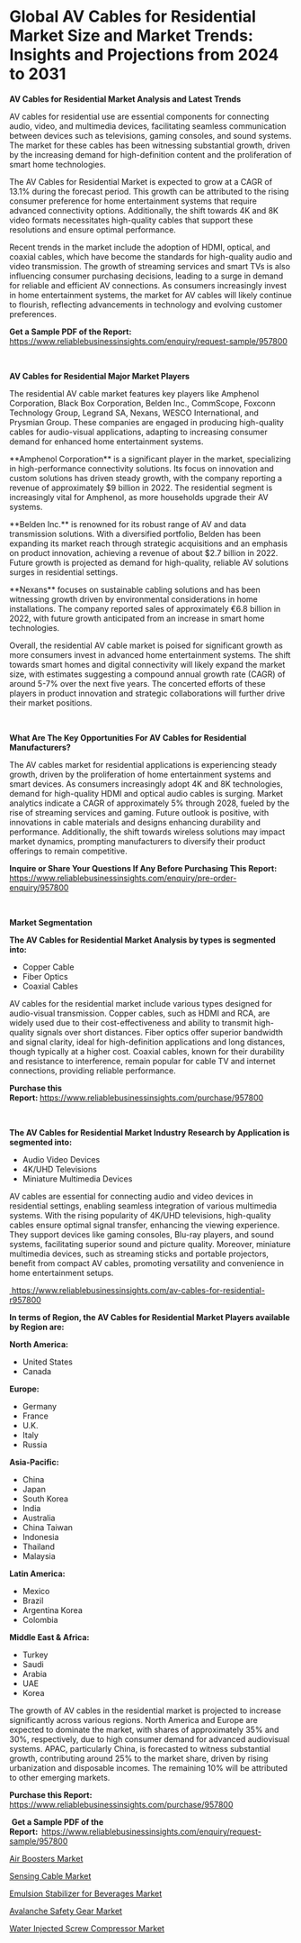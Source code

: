 <p><h1>Global AV Cables for Residential Market Size and Market Trends: Insights and Projections from 2024 to 2031</h1></p><p><strong>AV Cables for Residential Market Analysis and Latest Trends</strong></p>
<p><p>AV cables for residential use are essential components for connecting audio, video, and multimedia devices, facilitating seamless communication between devices such as televisions, gaming consoles, and sound systems. The market for these cables has been witnessing substantial growth, driven by the increasing demand for high-definition content and the proliferation of smart home technologies.</p><p>The AV Cables for Residential Market is expected to grow at a CAGR of 13.1% during the forecast period. This growth can be attributed to the rising consumer preference for home entertainment systems that require advanced connectivity options. Additionally, the shift towards 4K and 8K video formats necessitates high-quality cables that support these resolutions and ensure optimal performance.</p><p>Recent trends in the market include the adoption of HDMI, optical, and coaxial cables, which have become the standards for high-quality audio and video transmission. The growth of streaming services and smart TVs is also influencing consumer purchasing decisions, leading to a surge in demand for reliable and efficient AV connections. As consumers increasingly invest in home entertainment systems, the market for AV cables will likely continue to flourish, reflecting advancements in technology and evolving customer preferences.</p></p>
<p><strong>Get a Sample PDF of the Report:&nbsp;</strong> <a href="https://www.reliablebusinessinsights.com/enquiry/request-sample/957800">https://www.reliablebusinessinsights.com/enquiry/request-sample/957800</a></p>
<p>&nbsp;</p>
<p><strong>AV Cables for Residential Major Market Players</strong></p>
<p><p>The residential AV cable market features key players like Amphenol Corporation, Black Box Corporation, Belden Inc., CommScope, Foxconn Technology Group, Legrand SA, Nexans, WESCO International, and Prysmian Group. These companies are engaged in producing high-quality cables for audio-visual applications, adapting to increasing consumer demand for enhanced home entertainment systems.</p><p>**Amphenol Corporation** is a significant player in the market, specializing in high-performance connectivity solutions. Its focus on innovation and custom solutions has driven steady growth, with the company reporting a revenue of approximately $9 billion in 2022. The residential segment is increasingly vital for Amphenol, as more households upgrade their AV systems.</p><p>**Belden Inc.** is renowned for its robust range of AV and data transmission solutions. With a diversified portfolio, Belden has been expanding its market reach through strategic acquisitions and an emphasis on product innovation, achieving a revenue of about $2.7 billion in 2022. Future growth is projected as demand for high-quality, reliable AV solutions surges in residential settings.</p><p>**Nexans** focuses on sustainable cabling solutions and has been witnessing growth driven by environmental considerations in home installations. The company reported sales of approximately €6.8 billion in 2022, with future growth anticipated from an increase in smart home technologies.</p><p>Overall, the residential AV cable market is poised for significant growth as more consumers invest in advanced home entertainment systems. The shift towards smart homes and digital connectivity will likely expand the market size, with estimates suggesting a compound annual growth rate (CAGR) of around 5-7% over the next five years. The concerted efforts of these players in product innovation and strategic collaborations will further drive their market positions.</p></p>
<p>&nbsp;</p>
<p><strong>What Are The Key Opportunities For AV Cables for Residential Manufacturers?</strong></p>
<p><p>The AV cables market for residential applications is experiencing steady growth, driven by the proliferation of home entertainment systems and smart devices. As consumers increasingly adopt 4K and 8K technologies, demand for high-quality HDMI and optical audio cables is surging. Market analytics indicate a CAGR of approximately 5% through 2028, fueled by the rise of streaming services and gaming. Future outlook is positive, with innovations in cable materials and designs enhancing durability and performance. Additionally, the shift towards wireless solutions may impact market dynamics, prompting manufacturers to diversify their product offerings to remain competitive.</p></p>
<p><strong>Inquire or Share Your Questions If Any Before Purchasing This Report:</strong> <a href="https://www.reliablebusinessinsights.com/enquiry/pre-order-enquiry/957800">https://www.reliablebusinessinsights.com/enquiry/pre-order-enquiry/957800</a></p>
<p>&nbsp;</p>
<p><strong>Market Segmentation</strong></p>
<p><strong>The AV Cables for Residential Market Analysis by types is segmented into:</strong></p>
<p><ul><li>Copper Cable</li><li>Fiber Optics</li><li>Coaxial Cables</li></ul></p>
<p><p>AV cables for the residential market include various types designed for audio-visual transmission. Copper cables, such as HDMI and RCA, are widely used due to their cost-effectiveness and ability to transmit high-quality signals over short distances. Fiber optics offer superior bandwidth and signal clarity, ideal for high-definition applications and long distances, though typically at a higher cost. Coaxial cables, known for their durability and resistance to interference, remain popular for cable TV and internet connections, providing reliable performance.</p></p>
<p><strong>Purchase this Report:&nbsp;</strong><a href="https://www.reliablebusinessinsights.com/purchase/957800">https://www.reliablebusinessinsights.com/purchase/957800</a></p>
<p>&nbsp;</p>
<p><strong>The AV Cables for Residential Market Industry Research by Application is segmented into:</strong></p>
<p><ul><li>Audio Video Devices</li><li>4K/UHD Televisions</li><li>Miniature Multimedia Devices</li></ul></p>
<p><p>AV cables are essential for connecting audio and video devices in residential settings, enabling seamless integration of various multimedia systems. With the rising popularity of 4K/UHD televisions, high-quality cables ensure optimal signal transfer, enhancing the viewing experience. They support devices like gaming consoles, Blu-ray players, and sound systems, facilitating superior sound and picture quality. Moreover, miniature multimedia devices, such as streaming sticks and portable projectors, benefit from compact AV cables, promoting versatility and convenience in home entertainment setups.</p></p>
<p><a href="https://www.reliablebusinessinsights.com/av-cables-for-residential-r957800">&nbsp;https://www.reliablebusinessinsights.com/av-cables-for-residential-r957800</a></p>
<p><strong>In terms of Region, the AV Cables for Residential Market Players available by Region are:</strong></p>
<p>
    <p> <strong> North America: </strong>
        <ul>
            <li>United States</li>
            <li>Canada</li>
        </ul>
        </p> 
    <p> <strong> Europe: </strong>
        <ul>
            <li>Germany</li>
            <li>France</li>
            <li>U.K.</li>
            <li>Italy</li>
            <li>Russia</li>
        </ul>
        </p> 
    <p> <strong> Asia-Pacific: </strong>
        <ul>
            <li>China</li>
            <li>Japan</li>
            <li>South Korea</li>
            <li>India</li>
            <li>Australia</li>
            <li>China Taiwan</li>
            <li>Indonesia</li>
            <li>Thailand</li>
            <li>Malaysia</li>
        </ul>
        </p> 
    <p> <strong> Latin America: </strong>
        <ul>
            <li>Mexico</li>
            <li>Brazil</li>
            <li>Argentina Korea</li>
            <li>Colombia</li>
        </ul>
        </p> 
    <p> <strong> Middle East & Africa: </strong>
        <ul>
            <li>Turkey</li>
            <li>Saudi</li>
            <li>Arabia</li>
            <li>UAE</li>
            <li>Korea</li>
        </ul>
    </p>
    </p>
<p><p>The growth of AV cables in the residential market is projected to increase significantly across various regions. North America and Europe are expected to dominate the market, with shares of approximately 35% and 30%, respectively, due to high consumer demand for advanced audiovisual systems. APAC, particularly China, is forecasted to witness substantial growth, contributing around 25% to the market share, driven by rising urbanization and disposable incomes. The remaining 10% will be attributed to other emerging markets.</p></p>
<p><strong>Purchase this Report: </strong><a href="https://www.reliablebusinessinsights.com/purchase/957800">https://www.reliablebusinessinsights.com/purchase/957800</a></p>
<p>&nbsp;<strong>Get a Sample PDF of the Report:&nbsp;&nbsp;</strong><a href="https://www.reliablebusinessinsights.com/enquiry/request-sample/957800">https://www.reliablebusinessinsights.com/enquiry/request-sample/957800</a></p>
<p><strong></strong></p>
<p><p><a href="https://medium.com/@eliyamanson4561/the-air-boosters-market-is-experiencing-higher-than-anticipated-demand-compared-to-pre-pandemic-6bb0ffc6c288">Air Boosters Market</a></p><p><a href="https://github.com/JamesCox407/Market-Research-Report-List-1/blob/main/sensing-cable-market.md">Sensing Cable Market</a></p><p><a href="https://issuu.com/reportprime-2/docs/emulsion-stabilizer-for-beverages-m_34d4fb0cfc8a2e">Emulsion Stabilizer for Beverages Market</a></p><p><a href="https://www.linkedin.com/pulse/role-avalanche-safety-gear-market-applications-ski-entertainmentprofessional-qnmqf?trackingId=uuKIhMOcQl2yZrzHmtnFAQ%3D%3D">Avalanche Safety Gear Market</a></p><p><a href="https://medium.com/@eliyamanson4561/the-global-water-injected-screw-compressor-market-is-a-dynamic-and-growing-industry-28c115c31b47">Water Injected Screw Compressor Market</a></p></p>